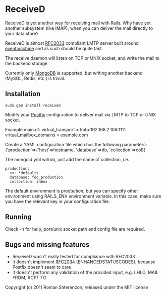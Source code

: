 ReceiveD
========

ReceiveD is yet another way for receiving mail with Rails.
Why have yet another subsystem (like IMAP), when you can deliver the mail
directly to your data store?

ReceiveD is almost [RFC2033][1] compliant LMTP server built around
[eventmachine][2] and as such should be quite fast.

The receive daemon will listen on TCP or UNIX socket, and write the mail
to the backend storage.

Currently only [MongoDB][3] is supported, but writing another backend
(MySQL, Redis, etc.) is trivial.


Installation
------------
`sudo gem install received`

Modify your [Postfix][4] configuration to deliver mail via LMTP to TCP or UNIX socket.

Example main.cf:
    virtual_transport = lmtp:192.168.2.106:1111
    virtual_mailbox_domains = example.com

Create a YAML configuration file which has the following parameters:
    {'production'=>{'host'=>hostname, 'database'=>db, 'collection'=>col}}

The mongoid.yml will do, just add the name of collection, i.e.

    production:
      <<: *defaults
      database: foo_production
      collection: inbox

The default environment is *production*, but you can specify other environment
using RAILS_ENV environment variable.
In this case, make sure you have the relevant key in your configuration file.


Running
-------
Check -h for help, port/unix socket path and config file are required.


Bugs and missing features
-------------------------

* ReceiveD wasn't really tested for compliance with RFC2033
* It doesn't implement [RFC2034][5] (ENHANCEDSTATUSCODES), because Postfix doesn't seem to care
* It doesn't perform any validation of the provided input, e.g. LHLO, MAIL FROM, RCPT TO

[1]: http://tools.ietf.org/html/rfc2033
[2]: http://rubyeventmachine.com/
[3]: http://www.mongodb.org/
[4]: http://www.postfix.org/
[5]: http://tools.ietf.org/html/rfc2034

Copyright (c) 2011 Roman Shterenzon, released under the MIT license